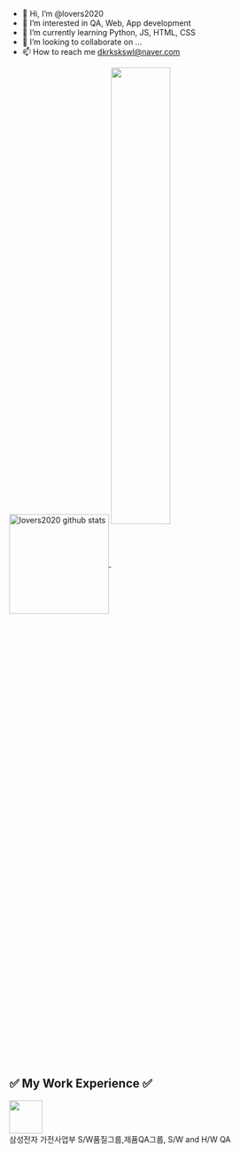 - 👋 Hi, I’m @lovers2020
- 👀 I’m interested in QA, Web, App development
- 🌱 I’m currently learning Python, JS, HTML, CSS 
- 💞️ I’m looking to collaborate on ...
- 📫 How to reach me dkrkskswl@naver.com

<!---
lovers2020/lovers2020 is a ✨ special ✨ repository because its `README.md` (this file) appears on your GitHub profile.
You can click the Preview link to take a look at your changes.
--->
<a href="https://github.com/lovers2020">
<img align="center" style="height:180px" src="https://github-readme-stats.vercel.app/api?username=lovers2020&show_icons=true&include_all_commits=true&theme=dark&hide_border=true" alt="lovers2020 github stats" />
</a> 
<a href="https://github.com/lovers2020"><img align="center" style="width: 46%;" src="https://github-readme-stats.vercel.app/api/top-langs/?username=lovers2020&layout=compact&theme=dark&hide_border=true" /></a> 


<div align="left">
  <h2>✅ My Work Experience ✅</h2>
  <img height=60 src="https://img.shields.io/badge/2015.03.02 ~ -fff?style=social&logo=samsung&logoColor=1428A0"/>
  <br>
  <span>삼성전자 가전사업부 S/W품질그룹,제품QA그룹, S/W and H/W QA</span>
</div>
